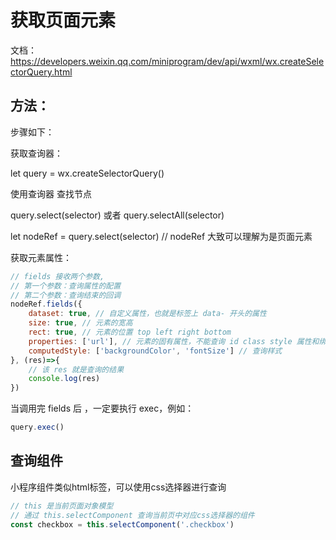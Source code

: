 # 获取页面元素

文档：https://developers.weixin.qq.com/miniprogram/dev/api/wxml/wx.createSelectorQuery.html

## 方法：
步骤如下：

获取查询器：

let query = wx.createSelectorQuery()

使用查询器 查找节点

query.select(selector) 或者 query.selectAll(selector)

let nodeRef = query.select(selector) // nodeRef 大致可以理解为是页面元素

获取元素属性：

```js
// fields 接收两个参数,
// 第一个参数：查询属性的配置
// 第二个参数：查询结束的回调
nodeRef.fields({
    dataset: true, // 自定义属性，也就是标签上 data- 开头的属性
    size: true, // 元素的宽高
    rect: true, // 元素的位置 top left right bottom
    properties: ['url'], // 元素的固有属性，不能查询 id class style 属性和绑定的事件属性
    computedStyle: ['backgroundColor', 'fontSize'] // 查询样式
}, (res)=>{
    // 该 res 就是查询的结果
    console.log(res)
})
```

当调用完 fields 后 ，一定要执行 exec，例如：

```js
query.exec()
```

## 查询组件
小程序组件类似html标签，可以使用css选择器进行查询

```js
// this 是当前页面对象模型
// 通过 this.selectComponent 查询当前页中对应css选择器的组件
const checkbox = this.selectComponent('.checkbox')
```